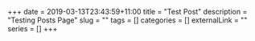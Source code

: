 +++ 
date = 2019-03-13T23:43:59+11:00
title = "Test Post"
description = "Testing Posts Page"
slug = "" 
tags = []
categories = []
externalLink = ""
series = []
+++
